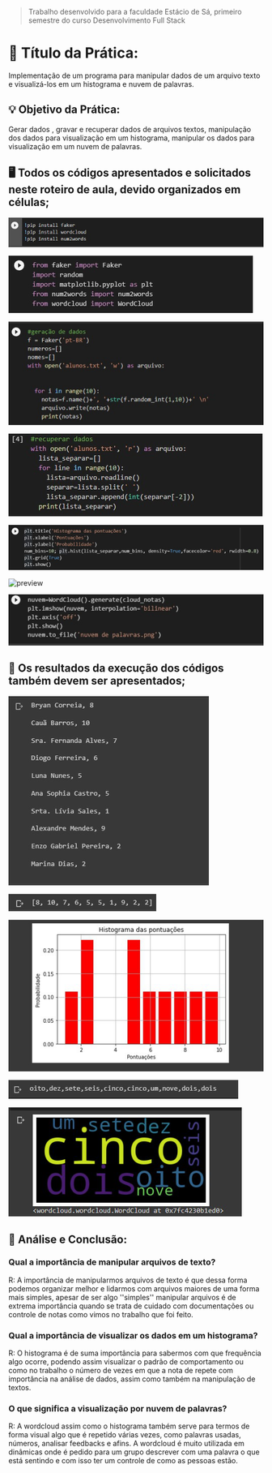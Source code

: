 > Trabalho desenvolvido para a faculdade Estácio de Sá, primeiro semestre do curso Desenvolvimento Full Stack

# 📗 Título da Prática:

Implementação de um programa para manipular dados de um arquivo texto e visualizá-los em um histograma e nuvem de palavras.

## 💡 Objetivo da Prática:

Gerar dados , gravar e recuperar dados de arquivos textos, manipulação dos dados para visualização em um histograma, manipular os dados para visualização em um nuvem de palavras.

## 🖥️ Todos os códigos apresentados e solicitados neste roteiro de aula, devido organizados em células;

![preview](./pasta/Instalação-das-bibliotecas.png)

![preview](./pasta/importando-as-bibliotecas.png)

![preview](./pasta/Gerando-os-nomes-e-notas.png)

![preview](./pasta/recuperando-e-gravando-os-arquivos.png)

![preview](./pasta/Colocando-no-histograma.png)

![preview](./pasta/Transformando-os-números-para-forma-extensa.png)


![preview](./pasta/Fazendo-a-wordcloud.png)



## 🏁 Os resultados da execução dos códigos também devem ser apresentados;

![preview](./pasta/Resultados-gerar-nome-e-nota.png)

![preview](./pasta/Separando-as-notas-para-fazer-o-histograma.png)

![preview](./pasta/Histograma.png)

![preview](./pasta/Numeros-extensos-para-utilização.png)

![preview](./pasta/Wordcloud.png)

## 🛑 Análise e Conclusão:
### Qual a importância de manipular arquivos de texto?
R: A importância de manipularmos arquivos de texto é que dessa forma podemos organizar melhor e lidarmos com arquivos maiores de uma forma mais simples, apesar de ser algo ''simples'' manipular arquivos é de extrema importância quando se trata de cuidado com documentações ou controle de notas como vimos no trabalho que foi feito.

### Qual a importância de visualizar os dados em um histograma?
R: O histograma é de suma importância para sabermos com que frequência algo ocorre, podendo assim visualizar o padrão de comportamento ou como no trabalho o número de vezes em que a nota de repete com importância na análise de dados, assim como também na manipulação de textos.
### O que significa a visualização por nuvem de palavras?
R: A wordcloud assim como o histograma também serve para termos de forma visual algo que é repetido várias vezes, como palavras usadas, números, analisar feedbacks e afins. A wordcloud é muito utilizada em dinâmicas onde é pedido para um grupo descrever com uma palavra o que está sentindo e com isso ter um controle de como as pessoas estão.
